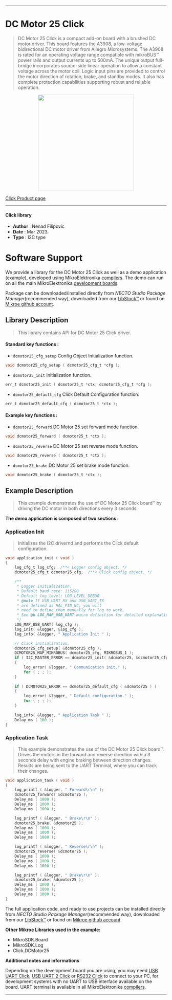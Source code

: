 
---
# DC Motor 25 Click

> DC Motor 25 Click is a compact add-on board with a brushed DC motor driver. 
> This board features the A3908, a low-voltage bidirectional DC motor driver from Allegro Microsystems. 
> The A3908 is rated for an operating voltage range compatible with mikroBUS™ power rails and 
> output currents up to 500mA. The unique output full-bridge incorporates source-side linear operation 
> to allow a constant voltage across the motor coil. Logic input pins are provided 
> to control the motor direction of rotation, brake, and standby modes. 
> It also has complete protection capabilities supporting robust and reliable operation.

<p align="center">
  <img src="https://download.mikroe.com/images/click_for_ide/dcmotor25_click.png" height=300px>
</p>

[Click Product page](https://www.mikroe.com/dc-motor-25-click)

---


#### Click library

- **Author**        : Nenad Filipovic
- **Date**          : Mar 2023.
- **Type**          : I2C type


# Software Support

We provide a library for the DC Motor 25 Click
as well as a demo application (example), developed using MikroElektronika
[compilers](https://www.mikroe.com/necto-studio).
The demo can run on all the main MikroElektronika [development boards](https://www.mikroe.com/development-boards).

Package can be downloaded/installed directly from *NECTO Studio Package Manager*(recommended way), downloaded from our [LibStock&trade;](https://libstock.mikroe.com) or found on [Mikroe github account](https://github.com/MikroElektronika/mikrosdk_click_v2/tree/master/clicks).

## Library Description

> This library contains API for DC Motor 25 Click driver.

#### Standard key functions :

- `dcmotor25_cfg_setup` Config Object Initialization function.
```c
void dcmotor25_cfg_setup ( dcmotor25_cfg_t *cfg );
```

- `dcmotor25_init` Initialization function.
```c
err_t dcmotor25_init ( dcmotor25_t *ctx, dcmotor25_cfg_t *cfg );
```

- `dcmotor25_default_cfg` Click Default Configuration function.
```c
err_t dcmotor25_default_cfg ( dcmotor25_t *ctx );
```

#### Example key functions :

- `dcmotor25_forward` DC Motor 25 set forward mode function.
```c
void dcmotor25_forward ( dcmotor25_t *ctx );
```

- `dcmotor25_reverse` DC Motor 25 set reverse mode function.
```c
void dcmotor25_reverse ( dcmotor25_t *ctx );
```

- `dcmotor25_brake` DC Motor 25 set brake mode function.
```c
void dcmotor25_brake ( dcmotor25_t *ctx );
```

## Example Description

> This example demonstrates the use of DC Motor 25 Click board™ 
> by driving the DC motor in both directions every 3 seconds.

**The demo application is composed of two sections :**

### Application Init

> Initializes the I2C drivernd and performs the Click default configuration.

```c
void application_init ( void ) 
{
    log_cfg_t log_cfg;  /**< Logger config object. */
    dcmotor25_cfg_t dcmotor25_cfg;  /**< Click config object. */

    /** 
     * Logger initialization.
     * Default baud rate: 115200
     * Default log level: LOG_LEVEL_DEBUG
     * @note If USB_UART_RX and USB_UART_TX 
     * are defined as HAL_PIN_NC, you will 
     * need to define them manually for log to work. 
     * See @b LOG_MAP_USB_UART macro definition for detailed explanation.
     */
    LOG_MAP_USB_UART( log_cfg );
    log_init( &logger, &log_cfg );
    log_info( &logger, " Application Init " );

    // Click initialization.
    dcmotor25_cfg_setup( &dcmotor25_cfg );
    DCMOTOR25_MAP_MIKROBUS( dcmotor25_cfg, MIKROBUS_1 );
    if ( I2C_MASTER_ERROR == dcmotor25_init( &dcmotor25, &dcmotor25_cfg ) ) 
    {
        log_error( &logger, " Communication init." );
        for ( ; ; );
    }
    
    if ( DCMOTOR25_ERROR == dcmotor25_default_cfg ( &dcmotor25 ) )
    {
        log_error( &logger, " Default configuration." );
        for ( ; ; );
    }
    
    log_info( &logger, " Application Task " );
    Delay_ms ( 100 );
}
```

### Application Task

> This example demonstrates the use of the DC Motor 25 Click board™.
> Drives the motors in the forward and reverse direction 
> with a 3 seconds delay with engine braking between direction changes.
> Results are being sent to the UART Terminal, where you can track their changes.

```c
void application_task ( void ) 
{
    log_printf ( &logger, " Forward\r\n" );
    dcmotor25_forward( &dcmotor25 );
    Delay_ms ( 1000 );
    Delay_ms ( 1000 );
    Delay_ms ( 1000 );

    log_printf ( &logger, " Brake\r\n" );
    dcmotor25_brake( &dcmotor25 );
    Delay_ms ( 1000 );
    Delay_ms ( 1000 );
    Delay_ms ( 1000 );

    log_printf ( &logger, " Reverse\r\n" );
    dcmotor25_reverse( &dcmotor25 );
    Delay_ms ( 1000 );
    Delay_ms ( 1000 );
    Delay_ms ( 1000 );

    log_printf ( &logger, " Brake\r\n" );
    dcmotor25_brake( &dcmotor25 );
    Delay_ms ( 1000 );
    Delay_ms ( 1000 );
    Delay_ms ( 1000 );
}
```

The full application code, and ready to use projects can be installed directly from *NECTO Studio Package Manager*(recommended way), downloaded from our [LibStock&trade;](https://libstock.mikroe.com) or found on [Mikroe github account](https://github.com/MikroElektronika/mikrosdk_click_v2/tree/master/clicks).

**Other Mikroe Libraries used in the example:**

- MikroSDK.Board
- MikroSDK.Log
- Click.DCMotor25

**Additional notes and informations**

Depending on the development board you are using, you may need
[USB UART Click](https://www.mikroe.com/usb-uart-click),
[USB UART 2 Click](https://www.mikroe.com/usb-uart-2-click) or
[RS232 Click](https://www.mikroe.com/rs232-click) to connect to your PC, for
development systems with no UART to USB interface available on the board. UART
terminal is available in all MikroElektronika
[compilers](https://shop.mikroe.com/compilers).

---
